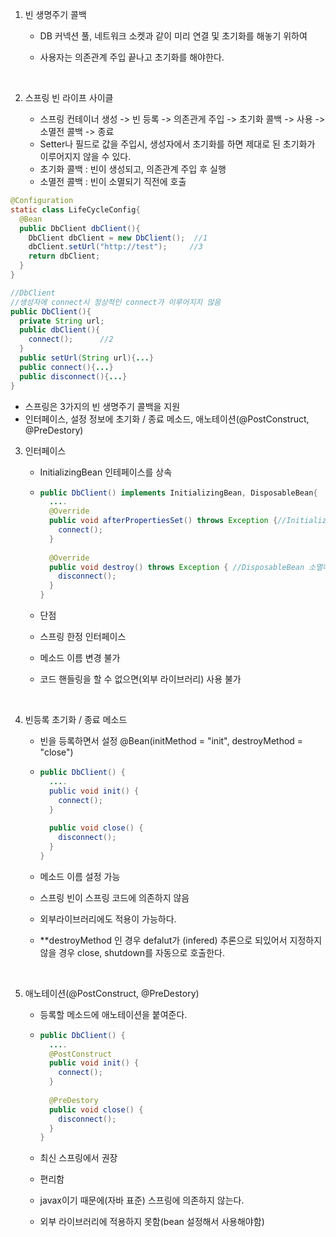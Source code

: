 1. 빈 생명주기 콜백

   - DB 커넥션 풀, 네트워크 소켓과 같이 미리 연결 및 초기화를 해놓기 위하여

   - 사용자는 의존관계 주입 끝나고 초기화를 해야한다.

     ​

2. 스프링 빈 라이프 사이클

   - 스프링 컨테이너 생성 -> 빈 등록 -> 의존관게 주입 -> 초기화 콜백 -> 사용 -> 소멸전 콜백 -> 종료
   - Setter나 필드로 값을 주입시, 생성자에서 초기화를 하면 제대로 된 초기화가 이루어지지 않을 수 있다.
   - 초기화 콜백 : 빈이 생성되고, 의존관계 주입 후 실행
   - 소멸전 콜백 : 빈이 소멸되기 직전에 호출

```java
@Configuration
static class LifeCycleConfig{
  @Bean
  public DbClient dbClient(){
    DbClient dbClient = new DbClient();  //1
    dbClient.setUrl("http://test");		//3
    return dbClient;
  }
}

//DbClient
//생성자에 connect시 정상적인 connect가 이루어지지 않음
public DbClient(){
  private String url;
  public dbClient(){
    connect(); 		//2
  }
  public setUrl(String url){...}
  public connect(){...}
  public disconnect(){...}
}
```

- 스프링은 3가지의 빈 생명주기 콜백을 지원
- 인터페이스, 설정 정보에 초기화 / 종료 메소드, 애노테이션(@PostConstruct, @PreDestory)



3. 인터페이스

   - InitializingBean 인테페이스를 상속

   - ```java
     public DbClient() implements InitializingBean, DisposableBean{
       ....
       @Override
       public void afterPropertiesSet() throws Exception {//InitializingBean 의존관계 이후 실행
         connect();
       }
       
       @Override
       public void destroy() throws Exception { //DisposableBean 소멸때 실행
         disconnect();
       }
     }
     ```

   - 단점

   - 스프링 한정 인터페이스

   - 메소드 이름 변경 불가

   - 코드 핸들링을 할 수 없으면(외부 라이브러리) 사용 불가

     ​

4. 빈등록 초기화 / 종료 메소드

   - 빈을 등록하면서 설정 @Bean(initMethod = "init", destroyMethod = "close")

   - ```java
     public DbClient() {
       ....
       public void init() {
         connect();
       }
       
       public void close() { 
         disconnect();
       }
     }

     ```

   - 메소드 이름 설정 가능

   - 스프링 빈이 스프링 코드에 의존하지 않음

   - 외부라이브러리에도 적용이 가능하다.

   - **destroyMethod 인 경우 defalut가 (infered) 추론으로 되있어서 지정하지 않을 경우 close, shutdown를 자동으로 호출한다.

     ​

5. 애노테이션(@PostConstruct, @PreDestory)

   - 등록할 메소드에 애노테이션을 붙여준다.

   - ```java
     public DbClient() {
       ....
       @PostConstruct
       public void init() {
         connect();
       }
       
       @PreDestory
       public void close() { 
         disconnect();
       }
     }
     ```

   - 최신 스프링에서 권장

   - 편리함

   - javax이기 때문에(자바 표준) 스프링에 의존하지 않는다.

   - 외부 라이브러리에 적용하지 못함(bean 설정해서 사용해야함)

   ​